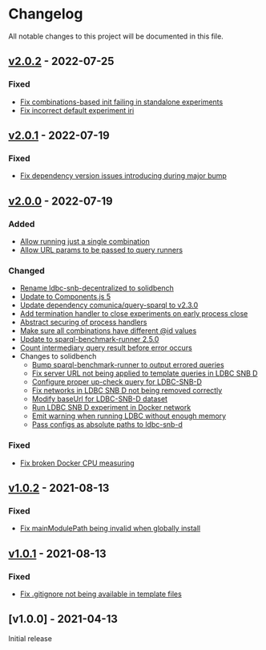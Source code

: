 # Changelog
All notable changes to this project will be documented in this file.

<a name="v2.0.2"></a>
## [v2.0.2](https://github.com/rubensworks/jbr.js/compare/v2.0.1...v2.0.2) - 2022-07-25

### Fixed
* [Fix combinations-based init failing in standalone experiments](https://github.com/rubensworks/jbr.js/commit/796609ca2f347496196f04839424f6e3bc2f712a)
* [Fix incorrect default experiment iri](https://github.com/rubensworks/jbr.js/commit/54ec13fb2b889651b9b39e42ed0dd13c81de30e8)

<a name="v2.0.1"></a>
## [v2.0.1](https://github.com/rubensworks/jbr.js/compare/v2.0.0...v2.0.1) - 2022-07-19

### Fixed
* [Fix dependency version issues introducing during major bump](https://github.com/rubensworks/jbr.js/commit/4e525009e7103a0f5727912696a9280a3754bae1)

<a name="v2.0.0"></a>
## [v2.0.0](https://github.com/rubensworks/jbr.js/compare/v1.0.2...v2.0.0) - 2022-07-19

### Added
* [Allow running just a single combination](https://github.com/rubensworks/jbr.js/commit/61f9389a0da7992bed29039e6e9f119bf1cb83f1)
* [Allow URL params to be passed to query runners](https://github.com/rubensworks/jbr.js/commit/b5f073c86ef738e103a39fed18748d1aa581db7c)

### Changed
* [Rename ldbc-snb-decentralized to solidbench](https://github.com/rubensworks/jbr.js/commit/b71e4e48003e2dc5136ea3dac9c20c10505e6178)
* [Update to Components.js 5](https://github.com/rubensworks/jbr.js/commit/9230cfa90b85a169131f557604d7c0311693661b)
* [Update dependency comunica/query-sparql to v2.3.0](https://github.com/rubensworks/jbr.js/commit/6f78f42521cd1d84b57cb94ad7d0dc80614ac47b)
* [Add termination handler to close experiments on early process close](https://github.com/rubensworks/jbr.js/commit/67249ca3ce38aa6e9131a08c33012a322e16aec4)
* [Abstract securing of process handlers](https://github.com/rubensworks/jbr.js/commit/cee5ece990356c6283aeb887daa722db69abd6ff)
* [Make sure all combinations have different @id values](https://github.com/rubensworks/jbr.js/commit/b3c5425f3fc0683070fd9450a1bda153722741f6)
* [Update to sparql-benchmark-runner 2.5.0](https://github.com/rubensworks/jbr.js/commit/f2ffcc8136f07f05b08d63e003086693f633743f)
* [Count intermediary query result before error occurs](https://github.com/rubensworks/jbr.js/commit/fc2b987a6408e79681a5c0a3b779e48cde83608d)
* Changes to solidbench
    * [Bump sparql-benchmark-runner to output errored queries](https://github.com/rubensworks/jbr.js/commit/fc91acb8c901c6860419c29968671c57f84ea740)
    * [Fix server URL not being applied to template queries in LDBC SNB D](https://github.com/rubensworks/jbr.js/commit/b1e541a8f759860e57dea917df5839e0cc628978)
    * [Configure proper up-check query for LDBC-SNB-D](https://github.com/rubensworks/jbr.js/commit/928259f5c72bf277bf42fa2f3df5aaf4a2d97594)
    * [Fix networks in LDBC SNB D not being removed correctly](https://github.com/rubensworks/jbr.js/commit/da79b1cb0bb4db8531e0dab20893202533307af8)
    * [Modify baseUrl for LDBC-SNB-D dataset](https://github.com/rubensworks/jbr.js/commit/3c55b995a91b0b9979ee881b9f9f02a37930bea5)
    * [Run LDBC SNB D experiment in Docker network](https://github.com/rubensworks/jbr.js/commit/62da5ef6890110b0a10292319e9c2f346042f4fa)
    * [Emit warning when running LDBC without enough memory](https://github.com/rubensworks/jbr.js/commit/f23216b79575928f0e6318c2a2d0650f44183f1a)
    * [Pass configs as absolute paths to ldbc-snb-d](https://github.com/rubensworks/jbr.js/commit/b35c15282f78565130046ec64afbe44ece4cfd5d)

### Fixed
* [Fix broken Docker CPU measuring](https://github.com/rubensworks/jbr.js/commit/e5079dda8465e710caa9202832703aead080429f)

<a name="v1.0.2"></a>
## [v1.0.2](https://github.com/rubensworks/jbr.js/compare/v1.0.1...v1.0.2) - 2021-08-13

### Fixed
* [Fix mainModulePath being invalid when globally install](https://github.com/rubensworks/jbr.js/commit/366949199b3c74b18476cb681aa36f558c204b20)

<a name="v1.0.1"></a>
## [v1.0.1](https://github.com/rubensworks/jbr.js/compare/v1.0.0...v1.0.1) - 2021-08-13

### Fixed
* [Fix .gitignore not being available in template files](https://github.com/rubensworks/jbr.js/commit/6c7f47d4450fdf8bbe48b830db543bffb704f59d)

<a name="v1.0.0"></a>
## [v1.0.0] - 2021-04-13

Initial release
